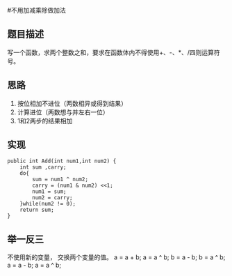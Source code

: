 #不用加减乘除做加法
## 题目描述
写一个函数，求两个整数之和，要求在函数体内不得使用+、-、*、/四则运算符号。
## 思路
1. 按位相加不进位（两数相异或得到结果）
2. 计算进位（两数想与并左右一位）
3. 1和2两步的结果相加

## 实现
    public int Add(int num1,int num2) {
        int sum ,carry;
        do{
            sum = num1 ^ num2;
            carry = (num1 & num2) <<1;
            num1 = sum;
            num2 = carry;
        }while(num2 != 0);
        return sum;
    }

## 举一反三
不使用新的变量， 交换两个变量的值。
a = a + b;         a = a ^ b; 
b = a - b;         b = a ^ b;
a = a - b;         a = a ^ b;        
